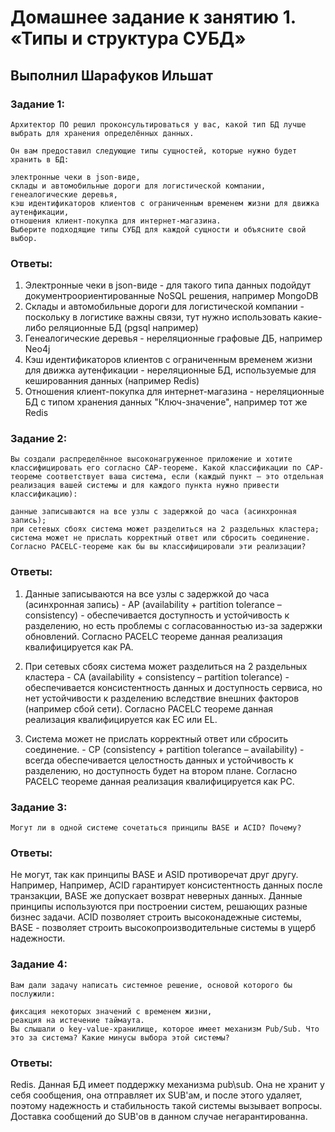 # Домашнее задание к занятию 1. «Типы и структура СУБД»

## Выполнил Шарафуков Ильшат

### Задание 1:

```
Архитектор ПО решил проконсультироваться у вас, какой тип БД лучше выбрать для хранения определённых данных.

Он вам предоставил следующие типы сущностей, которые нужно будет хранить в БД:

электронные чеки в json-виде,
склады и автомобильные дороги для логистической компании,
генеалогические деревья,
кэш идентификаторов клиентов с ограниченным временем жизни для движка аутенфикации,
отношения клиент-покупка для интернет-магазина.
Выберите подходящие типы СУБД для каждой сущности и объясните свой выбор.
```

### Ответы:

1. Электронные чеки в json-виде - для такого типа данных подойдут документроориентированные NoSQL решения, например MongoDB
2. Склады и автомобильные дороги для логистической компании - поскольку в логистике важны связи, тут нужно использовать какие-либо реляционные БД (pgsql например)
3. Генеалогические деревья - нереляционные графовые ДБ, например Neo4j 
4. Кэш идентификаторов клиентов с ограниченным временем жизни для движка аутенфикации - нереляционные БД, используемые для кешированния данных (например Redis)
5. Отношения клиент-покупка для интернет-магазина - нереляционные БД с типом хранения данных "Ключ-значение", например тот же Redis

### Задание 2:

```
Вы создали распределённое высоконагруженное приложение и хотите классифицировать его согласно CAP-теореме. Какой классификации по CAP-теореме соответствует ваша система, если (каждый пункт — это отдельная реализация вашей системы и для каждого пункта нужно привести классификацию):

данные записываются на все узлы с задержкой до часа (асинхронная запись);
при сетевых сбоях система может разделиться на 2 раздельных кластера;
система может не прислать корректный ответ или сбросить соединение.
Согласно PACELC-теореме как бы вы классифицировали эти реализации?
```

### Ответы:

1. Данные записываются на все узлы с задержкой до часа (асинхронная запись) - AP (availability + partition tolerance – consistency) - обеспечивается доступность и устойчивость к разделению, но есть проблемы с согласованностью из-за задержки обновлений. Согласно PACELC теореме данная реализация квалифицируется как PA.

2. При сетевых сбоях система может разделиться на 2 раздельных кластера - CA (availability + consistency – partition tolerance) - обеспечивается консистентность данных и доступность сервиса, но нет устойчивости к разделению вследствие внешних факторов (например сбой сети). Согласно PACELC теореме данная реализация квалифицируется как EC или EL.

3. Система может не прислать корректный ответ или сбросить соединение. - CP (consistency + partition tolerance – availability) - всегда обеспечивается целостность данных и устойчивость к разделению, но доступность будет на втором плане. Согласно PACELC теореме данная реализация квалифицируется как PC. 


### Задание 3:

```
Могут ли в одной системе сочетаться принципы BASE и ACID? Почему?
```

### Ответы:

Не могут, так как принципы BASE и ASID противоречат друг другу. Например, Например, ACID гарантирует консистентность данных после транзакции, BASE же допускает возврат неверных данных.
Данные принципы используются при построении систем, решающих разные бизнес задачи. ACID позволяет строить высоконадежные системы, BASE - позволяет строить высокопроизводительные системы в ущерб надежности.


### Задание 4:

```
Вам дали задачу написать системное решение, основой которого бы послужили:

фиксация некоторых значений с временем жизни,
реакция на истечение таймаута.
Вы слышали о key-value-хранилище, которое имеет механизм Pub/Sub. Что это за система? Какие минусы выбора этой системы?
```

### Ответы:

Redis. Данная БД имеет поддержку механизма pub\sub. Она не хранит у себя сообщения, она отправляет их SUB'ам, и после этого удаляет, поэтому надежность и стабильность такой системы вызывает вопросы. Доставка сообщений до SUB'ов в данном случае негарантированна.


